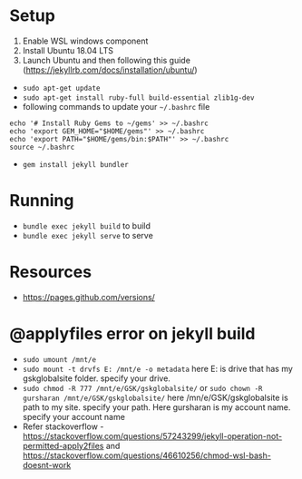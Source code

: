 # Setup

1. Enable WSL windows component
2. Install Ubuntu 18.04 LTS
3. Launch Ubuntu and then following this guide (https://jekyllrb.com/docs/installation/ubuntu/)
- `sudo apt-get update`
- `sudo apt-get install ruby-full build-essential zlib1g-dev`
- following commands to update your `~/.bashrc` file
```
echo '# Install Ruby Gems to ~/gems' >> ~/.bashrc
echo 'export GEM_HOME="$HOME/gems"' >> ~/.bashrc
echo 'export PATH="$HOME/gems/bin:$PATH"' >> ~/.bashrc
source ~/.bashrc
```
- `gem install jekyll bundler`

# Running
- `bundle exec jekyll build` to build
- `bundle exec jekyll serve` to serve

# Resources
- https://pages.github.com/versions/

# @applyfiles error on jekyll build
- `sudo umount /mnt/e`
- `sudo mount -t drvfs E: /mnt/e -o metadata` here E: is drive that has my gskglobalsite folder. specify your drive.
- `sudo chmod -R 777 /mnt/e/GSK/gskglobalsite/` or `sudo chown -R gursharan /mnt/e/GSK/gskglobalsite/` here /mn/e/GSK/gskglobalsite is path to my site. specify your path. Here gursharan is my account name. specify your account name
- Refer stackoverflow - https://stackoverflow.com/questions/57243299/jekyll-operation-not-permitted-apply2files and https://stackoverflow.com/questions/46610256/chmod-wsl-bash-doesnt-work
